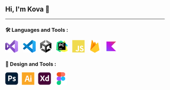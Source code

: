 ## Hi, I'm Kova 👋

<!--
**kkoova/kkoova** is a ✨ _special_ ✨ repository because its `README.md` (this file) appears on your GitHub profile.

Here are some ideas to get you started:

- 🔭 I’m currently working on ...
- 🌱 I’m currently learning ...
- 👯 I’m looking to collaborate on ...
- 🤔 I’m looking for help with ...
- 💬 Ask me about ...
- 📫 How to reach me: ...
- 😄 Pronouns: ...
- ⚡ Fun fact: ...
-->

---

### :hammer_and_wrench: Languages and Tools :
<div>
  <div>
    <img src="https://github.com/devicons/devicon/blob/master/icons/visualstudio/visualstudio-original.svg" title="Visual Studio" alt="Visual Studio" width="40"height="40"/> &nbsp;&nbsp;
    <img src="https://github.com/devicons/devicon/blob/master/icons/vscode/vscode-original.svg" title="vscode" alt="vscode" width="40" height="40"/>&nbsp;&nbsp;
    <img src="https://github.com/devicons/devicon/blob/master/icons/unity/unity-original.svg" title="unity" alt="unity" width="40" height="40"/>&nbsp;&nbsp;
    <img src="https://github.com/devicons/devicon/blob/master/icons/pycharm/pycharm-original.svg" title="pycharm" alt="pycharm" width="40" height="40"/>&nbsp;&nbsp;
    <img src="https://github.com/devicons/devicon/blob/master/icons/javascript/javascript-plain.svg" title="javascript" alt="javascript " width="40" height="40"/>&nbsp;&nbsp;
    <img src="https://github.com/devicons/devicon/blob/master/icons/firebase/firebase-original.svg"  title="firebase" alt="firebase" width="40" height="40"/>&nbsp;&nbsp;
    <img src="https://github.com/devicons/devicon/blob/master/icons/kotlin/kotlin-original.svg" title="kotlin" alt="kotlin" width="40" height="40"/>&nbsp;&nbsp;
  </div>
</div>

### 🎨 Design and Tools :
<div>
  <div>
    <img src="https://github.com/devicons/devicon/blob/master/icons/photoshop/photoshop-plain.svg" title="photoshop" alt="photoshop" width="40" height="40"/>&nbsp;&nbsp;
    <img src="https://github.com/devicons/devicon/blob/master/icons/illustrator/illustrator-plain.svg" title="illustrator" alt="illustrator" width="40" height="40"/>&nbsp;&nbsp;
    <img src="https://github.com/devicons/devicon/blob/master/icons/xd/xd-plain.svg" title="xd"  alt="xd" width="40" height="40"/>&nbsp;&nbsp;
    <img src="https://github.com/devicons/devicon/blob/master/icons/figma/figma-original.svg" title="figma" alt="figma" width="40" height="40"/>&nbsp;&nbsp;
  </div>
</div>


